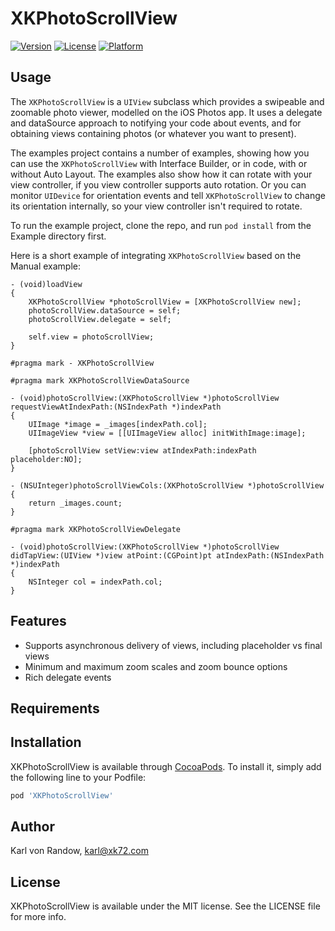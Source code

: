 # XKPhotoScrollView

[![Version](https://img.shields.io/cocoapods/v/XKPhotoScrollView.svg?style=flat)](http://cocoapods.org/pods/XKPhotoScrollView)
[![License](https://img.shields.io/cocoapods/l/XKPhotoScrollView.svg?style=flat)](http://cocoapods.org/pods/XKPhotoScrollView)
[![Platform](https://img.shields.io/cocoapods/p/XKPhotoScrollView.svg?style=flat)](http://cocoapods.org/pods/XKPhotoScrollView)

## Usage

The `XKPhotoScrollView` is a `UIView` subclass which provides a swipeable and zoomable photo viewer, modelled on the iOS
Photos app. It uses a delegate and dataSource approach to notifying your code about events, and for obtaining views containing
photos (or whatever you want to present).

The examples project contains a number of examples, showing how you can use the `XKPhotoScrollView` with Interface Builder, or
in code, with or without Auto Layout. The examples also show how it can rotate with your view controller, if you view controller
supports auto rotation. Or you can monitor `UIDevice` for orientation events and tell `XKPhotoScrollView` to change its orientation
internally, so your view controller isn't required to rotate.

To run the example project, clone the repo, and run `pod install` from the Example directory first.

Here is a short example of integrating `XKPhotoScrollView` based on the Manual example:

```objc
- (void)loadView
{
    XKPhotoScrollView *photoScrollView = [XKPhotoScrollView new];
    photoScrollView.dataSource = self;
    photoScrollView.delegate = self;

    self.view = photoScrollView;
}

#pragma mark - XKPhotoScrollView

#pragma mark XKPhotoScrollViewDataSource

- (void)photoScrollView:(XKPhotoScrollView *)photoScrollView requestViewAtIndexPath:(NSIndexPath *)indexPath
{
    UIImage *image = _images[indexPath.col];
    UIImageView *view = [[UIImageView alloc] initWithImage:image];

    [photoScrollView setView:view atIndexPath:indexPath placeholder:NO];
}

- (NSUInteger)photoScrollViewCols:(XKPhotoScrollView *)photoScrollView
{
    return _images.count;
}

#pragma mark XKPhotoScrollViewDelegate

- (void)photoScrollView:(XKPhotoScrollView *)photoScrollView didTapView:(UIView *)view atPoint:(CGPoint)pt atIndexPath:(NSIndexPath *)indexPath
{
    NSInteger col = indexPath.col;
}
```

## Features

* Supports asynchronous delivery of views, including placeholder vs final views
* Minimum and maximum zoom scales and zoom bounce options
* Rich delegate events

## Requirements

## Installation

XKPhotoScrollView is available through [CocoaPods](http://cocoapods.org). To install
it, simply add the following line to your Podfile:

```ruby
pod 'XKPhotoScrollView'
```

## Author

Karl von Randow, karl@xk72.com

## License

XKPhotoScrollView is available under the MIT license. See the LICENSE file for more info.
